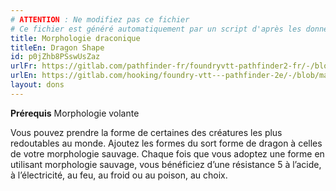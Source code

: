 ```yaml
---
# ATTENTION : Ne modifiez pas ce fichier
# Ce fichier est généré automatiquement par un script d'après les données du module Foundry VTT officiel et de sa traduction
title: Morphologie draconique
titleEn: Dragon Shape
id: p0jZhb8PSswUsZaz
urlFr: https://gitlab.com/pathfinder-fr/foundryvtt-pathfinder2-fr/-/blob/master/data/feats/p0jZhb8PSswUsZaz.htm
urlEn: https://gitlab.com/hooking/foundry-vtt---pathfinder-2e/-/blob/master/packs/data/feats.db/dragon-shape.json
layout: dons
---
```

**Prérequis** Morphologie volante

Vous pouvez prendre la forme de certaines des créatures les plus redoutables au monde. Ajoutez les formes du sort forme de dragon à celles de votre morphologie sauvage. Chaque fois que vous adoptez une forme en utilisant morphologie sauvage, vous bénéficiez d’une résistance 5 à l’acide, à l’électricité, au feu, au froid ou au poison, au choix.
